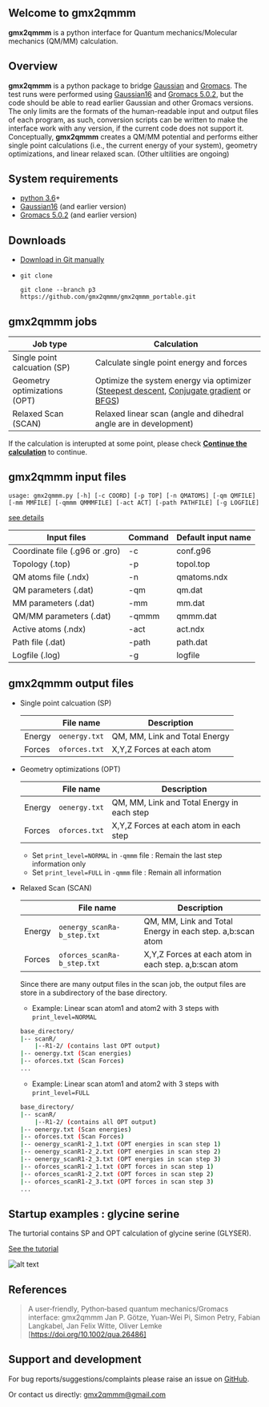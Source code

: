 ## Welcome to gmx2qmmm

**gmx2qmmm** is a python interface for Quantum mechanics/Molecular mechanics (QM/MM) calculation.
 

## Overview

**gmx2qmmm** is a python package to bridge [Gaussian] and [Gromacs]. The test runs were performed using [Gaussian16] and [Gromacs 5.0.2], but the code should be able to read earlier Gaussian and other Gromacs versions. The only limits are the formats of the human-readable input and output files of each program, as such, conversion scripts can be written to make the interface work with any version, if the current code does not support it.
Conceptually, **gmx2qmmm** creates a QM/MM potential and performs either single point calculations (i.e., the current energy of your system), geometry optimizations, and linear relaxed scan. (Other ultilities are ongoing)

## System requirements
 - [python 3.6]+
 - [Gaussian16] (and earlier version)
 - [Gromacs 5.0.2] (and earlier version)

## Downloads

- [Download in Git manually](https://github.com/gmx2qmmm/gmx2qmmm_portable)
- `git clone`
     
     ```
     git clone --branch p3	https://github.com/gmx2qmmm/gmx2qmmm_portable.git
     ```
     
## **gmx2qmmm** jobs

|Job type|Calculation|
| --- | --- |
|Single point calcuation (SP)|Calculate single point energy and forces|
|Geometry optimizations (OPT)|Optimize the system energy via optimizer ([Steepest descent], [Conjugate gradient] or [BFGS])|
|Relaxed Scan (SCAN)|Relaxed linear scan (angle and dihedral angle are in development)|

If the calculation is interupted at some point, please check [**Continue the calculation**](checkpoint) to continue.

[Steepest descent]:<https://en.wikipedia.org/wiki/Gradient_descent>
[Conjugate gradient]:<https://en.wikipedia.org/wiki/Conjugate_gradient_method>
[BFGS]:<https://en.wikipedia.org/wiki/Broyden%E2%80%93Fletcher%E2%80%93Goldfarb%E2%80%93Shanno_algorithm>

## **gmx2qmmm** input files

```
usage: gmx2qmmm.py [-h] [-c COORD] [-p TOP] [-n QMATOMS] [-qm QMFILE][-mm MMFILE] [-qmmm QMMMFILE] [-act ACT] [-path PATHFILE] [-g LOGFILE]
```

[see details](input_params/input_params)

|Input files|Command|Default input name|
| ------ | ------ | ------ |
|Coordinate file (.g96 or .gro)|-c|conf.g96|
|Topology (.top)|-p|topol.top|
|QM atoms file (.ndx)|-n|qmatoms.ndx|
|QM parameters (.dat)|-qm|qm.dat|
|MM parameters (.dat)|-mm|mm.dat|
|QM/MM parameters (.dat)|-qmmm|qmmm.dat|
|Active atoms (.ndx)|-act|act.ndx|
|Path file (.dat)|-path|path.dat|
|Logfile (.log)|-g|logfile|

## **gmx2qmmm** output files

- Single point calcuation (SP)

   ||File name|Description|
   |---|---|---|
   |Energy|`oenergy.txt` |QM, MM, Link and Total Energy|
   |Forces|`oforces.txt` |X,Y,Z Forces at each atom|

- Geometry optimizations (OPT)

   ||File name|Description|
   |---|---|---|
   |Energy|`oenergy.txt` |QM, MM, Link and Total Energy in each step|
   |Forces|`oforces.txt` |X,Y,Z Forces at each atom in each step|
   
   - Set `print_level=NORMAL` in `-qmmm` file : Remain the last step information only
   - Set `print_level=FULL` in `-qmmm` file : Remain all information


- Relaxed Scan (SCAN)

   ||File name|Description|
   |---|---|---|
   |Energy|`oenergy_scanRa-b_step.txt` |QM, MM, Link and Total Energy in each step. a,b:scan atom|
   |Forces|`oforces_scanRa-b_step.txt` |X,Y,Z Forces at each atom in each step. a,b:scan atom|

    Since there are many output files in the scan job, the output files are store in a subdirectory of the base directory. 
    
    - Example: Linear scan atom1 and atom2 with 3 steps with `print_level=NORMAL`
    ```bash
    base_directory/
    |-- scanR/
        |--R1-2/ (contains last OPT output)
    |-- oenergy.txt (Scan energies)
    |-- oforces.txt (Scan Forces)
    ...
    ```
    
    - Example: Linear scan atom1 and atom2 with 3 steps with `print_level=FULL`    
    ```bash
    base_directory/
    |-- scanR/
        |--R1-2/ (contains all OPT output)
    |-- oenergy.txt (Scan energies)
    |-- oforces.txt (Scan Forces)
    |-- oenergy_scanR1-2_1.txt (OPT energies in scan step 1)
    |-- oenergy_scanR1-2_2.txt (OPT energies in scan step 2)
    |-- oenergy_scanR1-2_3.txt (OPT energies in scan step 3)
    |-- oforces_scanR1-2_1.txt (OPT forces in scan step 1)
    |-- oforces_scanR1-2_2.txt (OPT forces in scan step 2)
    |-- oforces_scanR1-2_3.txt (OPT forces in scan step 3)
    ...
    ```


## Startup examples : glycine serine
 
The turtorial contains SP and OPT calculation of glycine serine (GLYSER).

[See the tutorial](example)

![alt text](https://github.com/gmx2qmmm/gmx2qmmm_portable/blob/master/example/glyser.png?raw=true)



## References

> A user‐friendly, Python‐based quantum mechanics/Gromacs interface: gmx2qmmm
> Jan P. Götze, Yuan‐Wei Pi, Simon Petry, Fabian Langkabel,  Jan Felix Witte, Oliver Lemke
> [https://doi.org/10.1002/qua.26486]

## Support and development
For bug reports/suggestions/complaints please raise an issue on [GitHub].

Or contact us directly: [gmx2qmmm@gmail.com]
 
[python 2.7]:<https://www.python.org/download/releases/2.7>
[python 3.6]:<https://docs.python.org/3.6>
[Gaussian16]:<https://gaussian.com/gaussian16/>
[Gromacs 5.0.2]:<http://www.gromacs.org>
[Gaussian]:<https://gaussian.com/gaussian16/>
[Gromacs]:<http://www.gromacs.org>
[GitHub]:<https://github.com/gmx2qmmm/gmx2qmmm_portable/issues>
[gmx2qmmm@gmail.com]:<mailto:gmx2qmmm@gmail.com>
[gmx2qmmm reference]:<https://drive.google.com/file/d/1B6YNfCFRB4jqweVABamPQWlgziFlNIDK/view?usp=sharing>
[https://doi.org/10.1002/qua.26486]:<https://doi.org/10.1002/qua.26486>
 
<!--You can use the [editor on GitHub](https://github.com/gmx2qmmm/gmx2qmmm_io/edit/gh-pages/index.md) to maintain and preview the content for your website in Markdown files.-->

<!--Whenever you commit to this repository, GitHub Pages will run [Jekyll](https://jekyllrb.com/) to rebuild the pages in your site, from the content in your Markdown files.-->

<!--For more details see [GitHub Flavored Markdown](https://guides.github.com/features/mastering-markdown/).-->

<!--### Jekyll Themes-->

<!--Your Pages site will use the layout and styles from the Jekyll theme you have selected in your [repository settings](https://github.com/gmx2qmmm/gmx2qmmm_io/settings). The name of this theme is saved in the Jekyll `_config.yml` configuration file.-->

<!--### Support or Contact-->

<!--Having trouble with Pages? Check out our [documentation](https://docs.github.com/categories/github-pages-basics/) or [contact support](https://github.com/contact) and we’ll help you sort it out.-->
